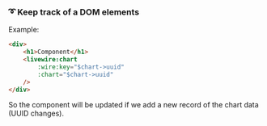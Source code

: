 ### ➰ Keep track of a DOM elements

Example:
```html
<div>
    <h1>Component</h1>
    <livewire:chart
        :wire:key="$chart->uuid"
        :chart="$chart->uuid"
    />
</div> 
```

So the component will be updated if we add a new record of the chart data (UUID changes).
